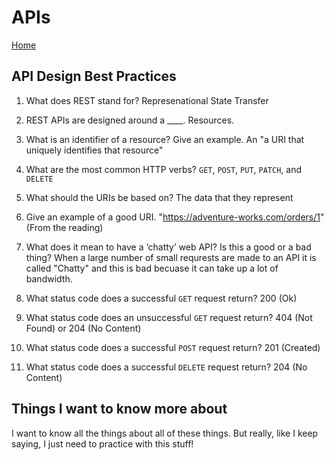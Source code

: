 # APIs

[Home](../index.md)

## API Design Best Practices

1. What does REST stand for?
   Represenational State Transfer

1. REST APIs are designed around a ____.
   Resources.

1. What is an identifier of a resource? Give an example.
   An "a URI that uniquely identifies that resource"

1. What are the most common HTTP verbs?
   `GET`, `POST`, `PUT`, `PATCH`, and `DELETE`

1. What should the URIs be based on?
   The data that they represent

1. Give an example of a good URI.
   "https://adventure-works.com/orders/1" (From the reading)

1. What does it mean to have a ‘chatty’ web API? Is this a good or a bad thing?
   When a large number of small requrests are made to an API it is called "Chatty" and this is bad becuase it can take up a lot of bandwidth.

1. What status code does a successful `GET` request return?
   200 (Ok)

1. What status code does an unsuccessful `GET` request return?
   404 (Not Found) or 204 (No Content)

1. What status code does a successful `POST` request return?
   201 (Created)

1. What status code does a successful `DELETE` request return?
   204 (No Content)

## Things I want to know more about
I want to know all the things about all of these things. But really, like I keep saying, I just need to practice with this stuff!